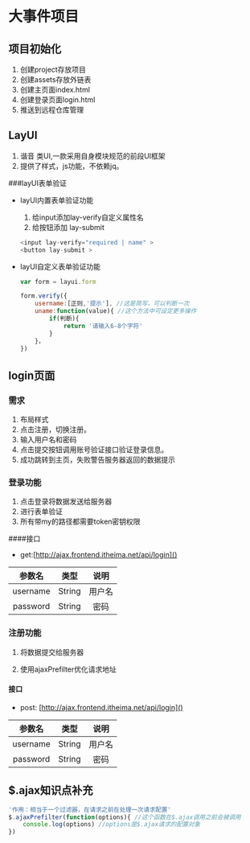 # 大事件项目

## 项目初始化

1. 创建project存放项目
2. 创建assets存放外链表
3. 创建主页面index.html
4. 创建登录页面login.html
5. 推送到远程仓库管理

## LayUI

1. 谐音 类UI,一款采用自身模块规范的前段UI框架
2. 提供了样式，js功能，不依赖jq。



###layUI表单验证

- layUI内置表单验证功能

  1. 给input添加lay-verify自定义属性名
  2. 给按钮添加 lay-submit

  ```js
  <input lay-verify="required | name" >
  <button lay-submit >
  ```

- layUI自定义表单验证功能

  ```js
  var form = layui.form
  
  form.verify({
      username:[正则,'提示'], //这是简写，可以判断一次
      uname:function(value){ //这个方法中可设定更多操作
          if(判断){
              return '请输入6-8个字符'
          }
      }，
  })
  
  ```







## login页面

### 需求

1. 布局样式
2. 点击注册，切换注册。
3. 输入用户名和密码
4. 点击提交按钮调用账号验证接口验证登录信息。
5. 成功跳转到主页，失败警告服务器返回的数据提示





### 登录功能

1. 点击登录将数据发送给服务器
2. 进行表单验证
3. 所有带my的路径都需要token密钥权限



####接口

+ get:[http://ajax.frontend.itheima.net/api/login]()

|  参数名  |  类型  |  说明  |
| :------: | :----: | :----: |
| username | String | 用户名 |
| password | String |  密码  |





### 注册功能

1. 将数据提交给服务器

2. 使用ajaxPrefilter优化请求地址




#### 接口

+ post: [http://ajax.frontend.itheima.net/api/login]()

|  参数名  |  类型  |  说明  |
| :------: | :----: | :----: |
| username | String | 用户名 |
| password | String |  密码  |





## $.ajax知识点补充

```js
'作用：相当于一个过滤器，在请求之前在处理一次请求配置'
$.ajaxPrefilter(function(options){ //这个函数在$.ajax调用之前会被调用
    console.log(options) //options是$.ajax请求的配置对象
})
```



